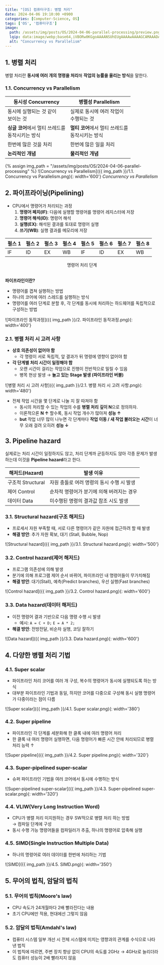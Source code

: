```yaml
---
title: "[OS] 컴퓨터구조: 병렬 처리"
date: 2024-04-06 19:10:00 +0900
categories: [Computer-Science, OS]
tags: ['OS', '컴퓨터구조']
image:
  path: /assets/img/posts/OS/2024-04-06-parallel-processing/preview.png
  lqip: data:image/webp;base64,iVBORw0KGgoAAAANSUhEUgAAAAwAAAAGCAMAAADAMI+zAAAAAXNSR0IB2cksfwAAAAlwSFlzAAALEwAACxMBAJqcGAAAAFFQTFRF/////f7+9uPj9/f3/fb28Pb47+Pk4+Hh9vLy3OLm4urt9ufm3t7e9vb23dPT6enp1N7j7e3t3NnZ8/Pz6+Td7fP11+Lm8ebn8e3t4dPT4+PjuTW7gwAAAD1JREFUeJxjYEAGvMyMQCTMwMwvyMPAxc3IxcQqziIhwsPHIMDEyMkkysbCwc0uySAG4rCysQizSwmh6AcARPYB1q+KR64AAAAASUVORK5CYII=
  alt: "Concurrency vs Parallelism"
---
```




## 1. 병렬 처리

병렬 처리란 **동시에 여러 개의 명령을 처리**해 **작업의 능률을 올리는 방식**을 말한다.

### 1.1. Concurrency vs Parallelism

| 동시성 Concurrency                                  | 병렬성 Parallelism                                  |
| --------------------------------------------------- | --------------------------------------------------- |
| 동시에 실행되는 것 같이<br> 보이는 것               | 실제로 동시에 여러 작업이<br> 수행되는 것           |
| **싱글 코어**에서 멀티 쓰레드를<br> 동작시키는 방식 | **멀티 코어**에서 멀티 쓰레드를<br> 동작시키는 방식 |
| 한번에 많은 것을 처리                               | 한번에 많은 일을 처리                               |
| **논리적인 개념**                                   | **물리적인 개념**                                   |

{% assign img_path = "/assets/img/posts/OS/2024-04-06-parallel-processing" %}
![Concurrency vs Parallelism]({{ img_path }}/1.1. Concurrency vs Parallelism.png){: width='600'}
_Concurrency vs Parallelism_



## 2. 파이프라이닝(Pipelining)

- CPU에서 명령어가 처리되는 과정
  1. **명령어 페치(IF)**: 다음에 실행할 명령어를 명령어 레지스터에 저장
  2. **명령어 해석(ID)**: 명령어 해석
  3. **실행(EX)**: 해석된 결과를 토대로 명령어 실행
  4. **쓰기(WB)**: 실행 결과를 메모리에 저장

| 펄스 1 | 펄스 2 | 펄스 3 | 펄스 4 | 펄스 5 | 펄스 6 | 펄스 7 | 펄스 8 |
| ------ | ------ | ------ | ------ | ------ | ------ | ------ | ------ |
| IF     | ID     | EX     | WB     | IF     | ID     | EX     | WB     |

<center>명령어 처리 단계</center>
<br>

**파이프라인이란?**
- 명령어를 겹쳐 실행하는 방법
- 하나의 코어에 여러 스레드를 실행하는 방식
- 명령어를 여러 단계로 분할 후, 각 단계를 동시에 처리하는 하드웨어를 독립적으로 구성하는 방법

![파이프라인 동작과정]({{ img_path }}/2. 파이프라인 동작과정.png){: width='400'}

### 2.1. 병렬 처리 시 고려 사항

- **상호 의존성이 없어야 함**
  - 각 명령이 서로 독립적, 앞 결과가 뒤 명령에 영향이 없어야 함
- **각 단계별 처리 시간이 일정해야 함**
  - 오랜 시간이 걸리는 작업으로 진행이 전반적으로 밀릴 수 있음
  - 병목 현상 발생 → **놀고 있는 Stage 발생 (파이프라인 버블)**

![병렬 처리 시 고려 사항]({{ img_path }}/2.1. 병렬 처리 시 고려 사항.png){: width='480'}

- 전체 작업 시간을 몇 단계로 나눌 지 잘 따져야 함
  - 동시의 처리할 수 있는 작업의 수를 **병렬 처리 깊이 N**으로 정의하자.
  - 이론적으론 **N ↑** 할수록, 동시 작업 개수가 많아져 **성능 ↑**
  - **but** 작업 너무 많이 나누면 각 단계마다 **작업 이동 / 새 작업 불러오는 시간**이 너무 오래 걸려 오히려 **성능 ↓**



## 3. Pipeline hazard

실제로는 처리 시간이 일정하지도 않고, 처리 단계까 균등하지도 않아 각종 문제가 발생하는데 이것을 **Pipeline hazard**라고 한다.

| 해저드(Hazard)    | 발생 이유                                 |
| ----------------- | ----------------------------------------- |
| 구조적 Structural | 자원 충돌로 여러 명령의 동시 수행 시 발생 |
| 제어 Control      | 순차적 명령어가 분기에 의해 버려지는 경우 |
| 데이터 Data       | 미수행된 명령의 결과값 참조 시도 발생     |

### 3.1. Structural hazard(구조 해저드)

- 프로세서 자원 부족할 때, 서로 다른 명령어가 같은 자원에 접근하려 할 때 발생
- **해결 방안**: 추가 자원 확보, 대기 (Stall, Bubble, Nop)

![Structural hazard]({{ img_path }}/3.1. Structural hazard.png){: width='500'}

### 3.2. Control hazard(제어 해저드)

- 프로그램 의존성에 의해 발생
- 분기에 의해 프로그램 제어 순서 바뀌어, 파이프라인 내 명령어들이 무가치해짐
- **해결 방안**: 대기(Stall), 예측(Predict branches), 우선 실행(Fast branches)

![Control hazard]({{ img_path }}/3.2. Control hazard.png){: width='600'}

### 3.3. Data hazard(데이터 해저드)

- 이전 명령어 결과 기반으로 다음 명령 수행 시 발생
  - 예시: `A = C + D;` `E = A * 2;`
- **해결 방안**: 전방전달, 비순차 실행, 코딩 잘하기

![Data hazard]({{ img_path }}/3.3. Data hazard.png){: width='600'}



## 4. 다양한 병렬 처리 기법

### 4.1. Super scalar

- 파이프라인 처리 코어를 여러 개 구성, 복수의 명령어가 동시에 실행되도록 하는 방식
- 대부분 파이프라인 기법과 동일, 하지만 코어를 다중으로 구성해 동시 실행 명령어가 다중이라는 점이 다름

![Super scalar]({{ img_path }}/4.1. Super scalar.png){: width='380'}

### 4.2. Super pipeline

- 파이프라인 각 단계를 세분화해 한 클록 내에 여러 명령어 처리
- 한 클록 내 여러 명령어 실행하면, 다음 명령어가 빠른 시간 안에 처리되므로 병렬 처리 능력 ↑

![Super pipeline]({{ img_path }}/4.2. Super pipeline.png){: width='320'}

### 4.3. Super-pipelined super-scalar

- 슈퍼 파이프라인 기법을 여러 코어에서 동시에 수행하는 방식

![Super-pipelined super-scalar]({{ img_path }}/4.3. Super-pipelined super-scalar.png){: width='320'}

### 4.4. VLIW(Very Long Instruction Word)

- CPU가 병렬 처리 미지원하는 경우 SW적으로 병렬 처리 하는 방법<br>
  → 컴파일 단계에 구성
- 동시 수행 가능 명령어들을 컴파일러가 추출, 하나의 명령어로 압축해 실행

### 4.5. SIMD(Single Instruction Multiple Data)

- 하나의 명령어로 여러 데이터를 한번에 처리하는 기법

![SIMD]({{ img_path }}/4.5. SIMD.png){: width='350'}



## 5. 무어의 법칙, 암달의 법칙

### 5.1. 무어의 법칙(Moore's law)

- CPU 속도가 24개월마다 2배 빨라진다는 내용
- 초기 CPU에만 적용, 현대에선 그렇지 않음

### 5.2. 암달의 법칙(Amdahl's law)

- 컴퓨터 시스템 일부 개선 시 전체 시스템에 미치는 영향과의 관계를 수식으로 나타낸 법칙
- 이 법칙에 따르면, 주변 장치 향상 없이 CPU의 속도를 2GHz → 4GHz로 늘리더라도 컴퓨터 성능이 2배 빨라지지 않음